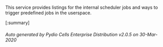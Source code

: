 






This service provides listings for the internal scheduler jobs and ways to trigger predefined jobs in the userspace.

[:summary]

###### Auto generated by Pydio Cells Enterprise Distribution v2.0.5 on 30-Mar-2020
